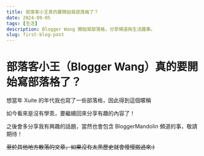 ```yaml
---
title: 部落客小王真的要開始寫部落格了？
date: 2024-09-05
tags: [生活]
description: Blogger Wang 開始寫部落格，分享頻道與生活趣事。
slug: first-blog-post
---
```


# 部落客小王（Blogger Wang）真的要開始寫部落格了？

想當年 Xuite 的年代我也寫了一些部落格，因此得到這個暱稱

如今看來是沒有學乖，要繼續回來分享有趣的內容了！

之後會多分享我有興趣的話題，當然也會包含 BloggerMandolin 頻道的事，敬請期待！

~~至於其他地方散落的文章，如果沒有太黑歷史就會慢慢搬過來:)~~
